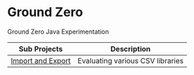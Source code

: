 # Ground Zero

Ground Zero Java Experimentation

| Sub Projects                                   | Description                      |
|------------------------------------------------|----------------------------------|
| [Import and Export](./import-export/README.md) | Evaluating various CSV libraries |